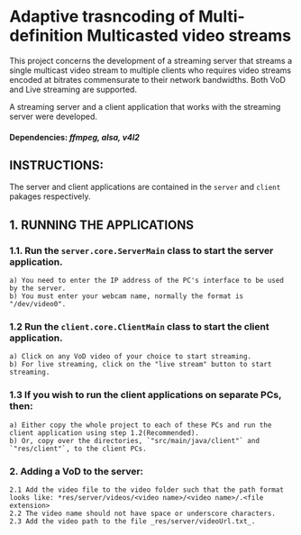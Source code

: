# Adaptive trasncoding of Multi-definition Multicasted video streams

This project concerns the development of a streaming server that streams a single multicast
video stream to multiple clients who requires video streams encoded at bitrates commensurate 
to their network bandwidths. Both VoD and Live streaming are supported.

A streaming server and a client application that works with the 
streaming server were developed.

#### Dependencies: _ffmpeg, alsa, v4l2_

## INSTRUCTIONS:

The server and client applications are contained in the `server` and `client` pakages respectively.

## 1. RUNNING THE APPLICATIONS

### 1.1. Run the `server.core.ServerMain` class to start the server application.
	a) You need to enter the IP address of the PC's interface to be used by the server.
	b) You must enter your webcam name, normally the format is "/dev/video0".

### 1.2 Run the `client.core.ClientMain` class to start the client application.
	a) Click on any VoD video of your choice to start streaming.
	b) For live streaming, click on the "live stream" button to start streaming.

### 1.3 If you wish to run the client applications on separate PCs, then:
	a) Either copy the whole project to each of these PCs and run the client application using step 1.2(Recommended).
	b) Or, copy over the directories, `"src/main/java/client"` and `"res/client"`, to the client PCs.

### 2. Adding a VoD to the server:
	2.1 Add the video file to the video folder such that the path format looks like: *res/server/videos/<video name>/<video name>/.<file extension>
	2.2 The video name should not have space or underscore characters.
	2.3 Add the video path to the file _res/server/videoUrl.txt_.

